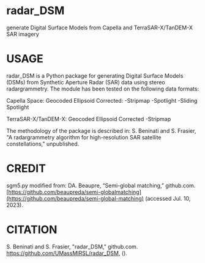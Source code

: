 # radar_DSM
generate Digital Surface Models from Capella and TerraSAR-X/TanDEM-X SAR imagery

# USAGE
radar_DSM is a Python package for generating Digital Surface Models (DSMs) from Synthetic Aperture Radar (SAR) data using stereo radargrammetry. The module has been tested on the following data formats:

Capella Space:
        Geocoded Ellipsoid Corrected:
                -Stripmap
                -Spotlight
                -Sliding Spotlight

TerraSAR-X/TanDEM-X:
        Geocoded Ellipsoid Corrected
                -Stripmap

The methodology of the package is described in: S. Beninati and S. Frasier, "A radargrammetry algorithm for high-resolution SAR satellite constellations," unpublished.

# CREDIT
sgm5.py modified from:
DA. Beaupre, “Semi-global matching,” github.com. [https://github.com/beaupreda/semi-globalmatching](https://github.com/beaupreda/semi-global-matching) (accessed Jul. 10, 2023).

# CITATION
S. Beninati and S. Frasier, "radar_DSM," github.com. https://github.com/UMassMIRSL/radar_DSM, (<date accessed>).
